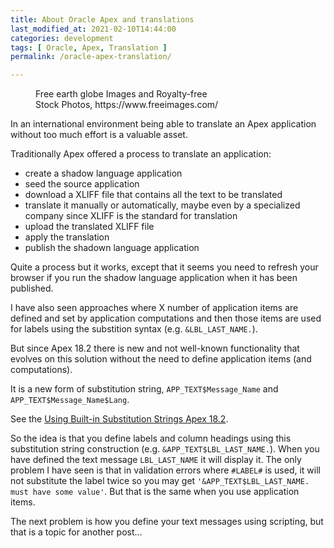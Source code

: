 ```yaml
---
title: About Oracle Apex and translations
last_modified_at: 2021-02-10T14:44:00
categories: development
tags: [ Oracle, Apex, Translation ]
permalink: /oracle-apex-translation/

---
```


<figure style="width: 300px" class="centered">
  <img src="{{ site.url }}{{ site.baseurl }}/assets/images/earth-globe-3-1451708-640x640.jpg" alt="">
	<figcaption>Free earth globe Images and Royalty-free Stock Photos, https://www.freeimages.com/</figcaption>
</figure> 

In an international environment being able to translate an Apex application without too much effort is a valuable asset.

Traditionally Apex offered a process to translate an application:
- create a shadow language application
- seed the source application
- download a XLIFF file that contains all the text to be translated
- translate it manually or automatically, maybe even by a specialized company since XLIFF is the standard for translation
- upload the translated XLIFF file
- apply the translation
- publish the shadown language application

Quite a process but it works, except that it seems you need to refresh your browser if you run the shadow language application when it has been published.

I have also seen approaches where X number of application items are defined and set by application computations and then those items are used for labels using the substition syntax (e.g. `&LBL_LAST_NAME.`).

But since Apex 18.2 there is new and not well-known functionality that evolves on this solution without the need to define application items (and computations).

<!--more-->

It is a new form of substitution string, `APP_TEXT$Message_Name` and `APP_TEXT$Message_Name$Lang`.

See the [Using Built-in Substitution Strings Apex 18.2](https://docs.oracle.com/en/database/oracle/application-express/18.2/htmdb/understanding-substitution-strings.html#GUID-2FDF06A4-B083-49F8-9061-AE1F5629C659).

So the idea is that you define labels and column headings using this
substitution string construction (e.g. `&APP_TEXT$LBL_LAST_NAME.`). When you
have defined the text message `LBL_LAST_NAME` it will display it. The only
problem I have seen is that in validation errors where `#LABEL#` is used, it
will not substitute the label twice so you may get `'&APP_TEXT$LBL_LAST_NAME.
must have some value'`. But that is the same when you use application items.

The next problem is how you define your text messages using scripting, but that is a topic for another post...
